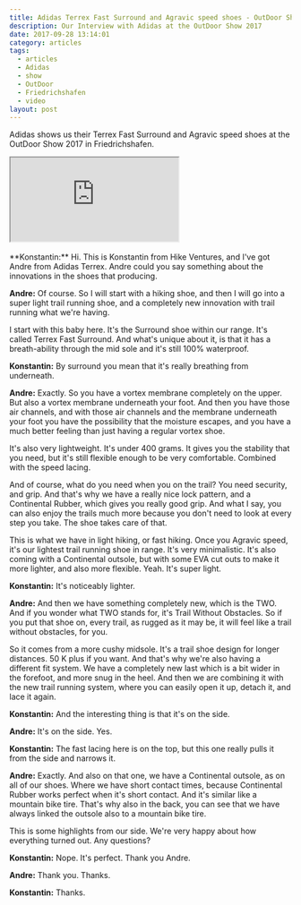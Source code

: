 ```yaml
---
title: Adidas Terrex Fast Surround and Agravic speed shoes - OutDoor Show 2017 Review
description: Our Interview with Adidas at the OutDoor Show 2017
date: 2017-09-28 13:14:01
category: articles
tags:
  - articles
  - Adidas
  - show
  - OutDoor
  - Friedrichshafen
  - video
layout: post
---
```


Adidas shows us their Terrex Fast Surround and Agravic speed shoes at the OutDoor Show 2017 in Friedrichshafen.

<div class="embed-responsive embed-responsive-16by9">
    <iframe class="embed-responsive-item" src="https://www.youtube.com/embed/HRGIlbyw-kk"></iframe>
</div>
<br>
<!--more-->
**Konstantin:**	Hi. This is Konstantin from Hike Ventures, and I've got Andre from Adidas Terrex. Andre could you say something about the innovations in the shoes that producing.

**Andre:**	Of course. So I will start with a hiking shoe, and then I will go into a super light trail running shoe, and a completely new innovation with trail running what we're having.

I start with this baby here. It's the Surround shoe within our range. It's called Terrex Fast Surround. And what's unique about it, is that it has a breath-ability through the mid sole and it's still 100% waterproof.

**Konstantin:**	By surround you mean that it's really breathing from underneath.

**Andre:**	Exactly. So you have a vortex membrane completely on the upper. But also a vortex membrane underneath your foot. And then you have those air channels, and with those air channels and the membrane underneath your foot you have the possibility that the moisture escapes, and you have a much better feeling than just having a regular vortex shoe.

It's also very lightweight. It's under 400 grams. It gives you the stability that you need, but it's still flexible enough to be very comfortable. Combined with the speed lacing.

And of course, what do you need when you on the trail? You need security, and grip. And that's why we have a really nice lock pattern, and a Continental Rubber, which gives you really good grip. And what I say, you can also enjoy the trails much more because you don't need to look at every step you take. The shoe takes care of that.

This is what we have in light hiking, or fast hiking. Once you Agravic speed, it's our lightest trail running shoe in range. It's very minimalistic. It's also coming with a Continental outsole, but with some EVA cut outs to make it more lighter, and also more flexible. Yeah. It's super light.

**Konstantin:**	It's noticeably lighter.

**Andre:**	And then we have something completely new, which is the TWO. And if you wonder what TWO stands for, it's Trail Without Obstacles. So if you put that shoe on, every trail, as rugged as it may be, it will feel like a trail without obstacles, for you.

So it comes from a more cushy midsole. It's a trail shoe design for longer distances. 50 K plus if you want. And that's why we're also having a different fit system. We have a completely new last which is a bit wider in the forefoot, and more snug in the heel. And then we are combining it with the new trail running system, where you can easily open it up, detach it, and lace it again.

**Konstantin:**	And the interesting thing is that it's on the side.

**Andre:**	It's on the side. Yes.

**Konstantin:**	The fast lacing here is on the top, but this one really pulls it from the side and narrows it.

**Andre:**	Exactly. And also on that one, we have a Continental outsole, as on all of our shoes. Where we have short contact times, because Continental Rubber works perfect when it's short contact. And it's similar like a mountain bike tire. That's why also in the back, you can see that we have always linked the outsole also to a mountain bike tire.

This is some highlights from our side. We're very happy about how everything turned out. Any questions?

**Konstantin:**	Nope. It's perfect. Thank you Andre.

**Andre:**	Thank you. Thanks.

**Konstantin:**	Thanks.
<br>
<script src="//z-na.amazon-adsystem.com/widgets/onejs?MarketPlace=US&adInstanceId=cc781bfd-577f-4efb-9da6-75cb9fc7d1c2"></script>

